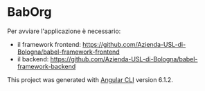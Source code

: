 # BabOrg

Per avviare l'applicazione è necessario:
- il framework frontend: https://github.com/Azienda-USL-di-Bologna/babel-framework-frontend
- il backend: https://github.com/Azienda-USL-di-Bologna/babel-framework-backend

This project was generated with [Angular CLI](https://github.com/angular/angular-cli) version 6.1.2.

